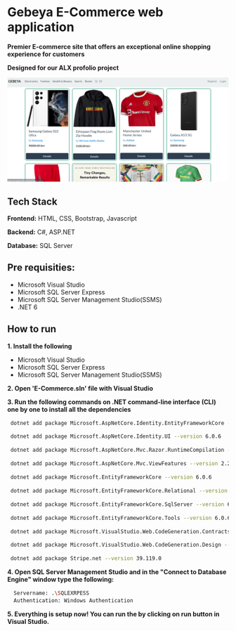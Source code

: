 # Gebeya E-Commerce web application

**Premier E-commerce site that offers an exceptional online shopping experience for customers**

**Designed for our ALX profolio project**

![Gebeya-website preview](/home_page.png)


## Tech Stack

**Frontend:** HTML, CSS, Bootstrap, Javascript

**Backend:** C#, ASP.NET

**Database:** SQL Server 


## Pre requisities:

- Microsoft Visual Studio
- Microsoft SQL Server Express
- Microsoft SQL Server Management Studio(SSMS)
- .NET 6

## How to run

**1. Install the following**
 - Microsoft Visual Studio
 - Microsoft SQL Server Express
 - Microsoft SQL Server Management Studio(SSMS)
 
**2. Open 'E-Commerce.sln' file with Visual Studio**

**3. Run the following commands on .NET command-line interface (CLI) one by one to install all the dependencies**
```bash
 dotnet add package Microsoft.AspNetCore.Identity.EntityFrameworkCore --version 6.0.6
```
```bash
 dotnet add package Microsoft.AspNetCore.Identity.UI --version 6.0.6
```
```bash
 dotnet add package Microsoft.AspNetCore.Mvc.Razor.RuntimeCompilation --version 6.0.6
```
```bash
 dotnet add package Microsoft.AspNetCore.Mvc.ViewFeatures --version 2.2.0
```
```bash
 dotnet add package Microsoft.EntityFrameworkCore --version 6.0.6
```
```bash
 dotnet add package Microsoft.EntityFrameworkCore.Relational --version 6.0.6
```
```bash
 dotnet add package Microsoft.EntityFrameworkCore.SqlServer --version 6.0.6
```
```bash
 dotnet add package Microsoft.EntityFrameworkCore.Tools --version 6.0.6
```
```bash
 dotnet add package Microsoft.VisualStudio.Web.CodeGeneration.Contracts --version 5.0.2
```
```bash
 dotnet add package Microsoft.VisualStudio.Web.CodeGeneration.Design --version 6.0.6
```
```bash
 dotnet add package Stripe.net --version 39.119.0
```
**4. Open SQL Server Management Studio and in the "Connect to Database Engine" window type the following:**
```bash
  Servername: .\SQLEXRPESS
  Authentication: Windows Authentication 
```
**5. Everything is setup now! You can run the by clicking on run button in Visual Studio.**
